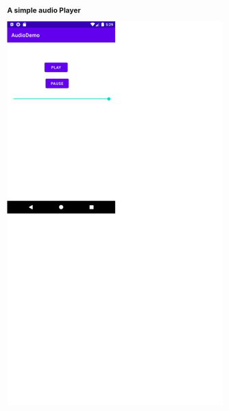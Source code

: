 
###                                                           A simple audio Player
![alt text](https://github.com/rangsuo/Images/blob/main/AndroidAudioManager.png)
